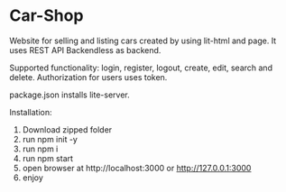# Car-Shop

Website for selling and listing cars created by using lit-html and page. It uses REST API Backendless as backend.

Supported functionality: login, register, logout, create, edit, search and delete.
Authorization for users uses token.

package.json installs lite-server.

Installation:

1. Download zipped folder
2. run npm init -y
3. run npm i
4. run npm start
5. open browser at http://localhost:3000 or http://127.0.0.1:3000
6. enjoy
